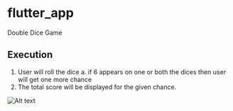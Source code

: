 # flutter_app

Double Dice Game 

## Execution

1. User will roll the dice
   a. if 6 appears on one or both the dices then user will get one more chance
2. The total score will be displayed for the given chance.

![Alt text](/relative/path/to/images/dice1.png?raw=true "Double Dice")



